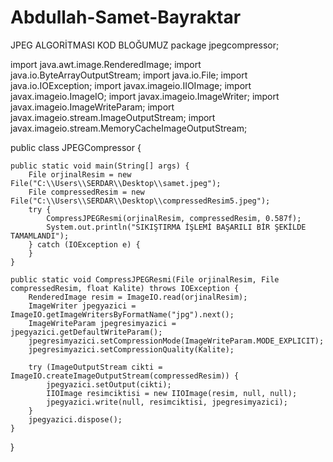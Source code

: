 # Abdullah-Samet-Bayraktar
JPEG ALGORİTMASI KOD BLOĞUMUZ
package jpegcompressor;

import java.awt.image.RenderedImage;
import java.io.ByteArrayOutputStream;
import java.io.File;
import java.io.IOException;
import javax.imageio.IIOImage;
import javax.imageio.ImageIO;
import javax.imageio.ImageWriter;
import javax.imageio.ImageWriteParam;
import javax.imageio.stream.ImageOutputStream;
import javax.imageio.stream.MemoryCacheImageOutputStream;

public class JPEGCompressor {

    public static void main(String[] args) {
        File orjinalResim = new File("C:\\Users\\SERDAR\\Desktop\\samet.jpeg");
        File compressedResim = new File("C:\\Users\\SERDAR\\Desktop\\compressedResim5.jpeg");
        try {
            CompressJPEGResmi(orjinalResim, compressedResim, 0.587f);
            System.out.println("SIKIŞTIRMA İŞLEMİ BAŞARILI BİR ŞEKİLDE TAMAMLANDI");
        } catch (IOException e) {
        }
    }

    public static void CompressJPEGResmi(File orjinalResim, File compressedResim, float Kalite) throws IOException {
        RenderedImage resim = ImageIO.read(orjinalResim);
        ImageWriter jpegyazici = ImageIO.getImageWritersByFormatName("jpg").next();
        ImageWriteParam jpegresimyazici = jpegyazici.getDefaultWriteParam();
        jpegresimyazici.setCompressionMode(ImageWriteParam.MODE_EXPLICIT);
        jpegresimyazici.setCompressionQuality(Kalite);

        try (ImageOutputStream cikti = ImageIO.createImageOutputStream(compressedResim)) {
            jpegyazici.setOutput(cikti);
            IIOImage resimciktisi = new IIOImage(resim, null, null);
            jpegyazici.write(null, resimciktisi, jpegresimyazici);
        }
        jpegyazici.dispose();
    }
}
